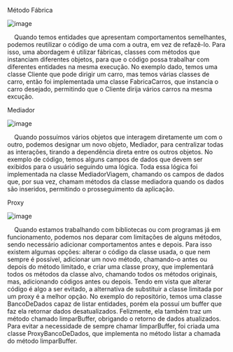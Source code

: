 Método Fábrica

![image](https://github.com/LuizGulhermeGeron/engSoft2/assets/77393049/e8c8f709-a533-41cd-9cb8-e9d10e4d92af)


    Quando temos entidades que apresentam comportamentos semelhantes, podemos reutilizar o código de uma com a outra, em vez de refazê-lo. Para isso, uma abordagem é utilizar fábricas, classes com métodos que instanciam diferentes objetos, para que o código possa trabalhar com diferentes entidades na mesma execução.
    No exemplo dado, temos uma classe Cliente que pode dirigir um carro, mas temos várias classes de carro, então foi implementada uma classe FabricaCarros, que instancia o carro desejado, permitindo que o Cliente dirija vários carros na mesma excução.

Mediador

![image](https://github.com/LuizGulhermeGeron/engSoft2/assets/77393049/d930b8cd-520b-45c6-8bbe-d0e26d4d891c)

    Quando possuímos vários objetos que interagem diretamente um com o outro, podemos designar um novo objeto, Mediador, para centralizar todas as interações, tirando a dependência direta entre os outros objetos.
    No exemplo de código, temos alguns campos de dados que devem ser exibidos para o usuário seguindo uma lógica. Toda essa lógica foi implementada na classe MediadorViagem, chamando os campos de dados que, por sua vez, chamam métodos da classe mediadora quando os dados são inseridos, permitindo o prosseguimento da aplicação.

Proxy

![image](https://github.com/LuizGulhermeGeron/engSoft2/assets/77393049/5d1a64c2-79e1-4d5f-b83b-a05c0fae18f9)

    Quando estamos trabalhando com bibliotecas ou com programas já em funcionamento, podemos nos deparar com limitações de alguns métodos, sendo necessário adicionar comportamentos antes e depois. Para isso existem algumas opções: alterar o código da classe usada, o que nem sempre é possível, adicionar um novo método, chamando-o antes ou depois do método limitado, e criar uma classe proxy, que implementará todos os métodos da classe alvo, chamando todos os métodos originais, mas, adicionando códigos antes ou depois. Tendo em vista que alterar código é algo a ser evitado, a alternativa de substituir a classe limitada por um proxy é a melhor opção.
    No exemplo do repositório, temos uma classe BancoDeDados capaz de listar entidades, porém ela possuí um buffer que faz ela retornar dados desatualizados. Felizmente, ela também traz um método chamado limparBuffer, obrigando o retorno de dados atualizados. Para evitar a necessidade de sempre chamar limparBuffer, foi criada uma classe ProxyBancoDeDados, que implementa no método listar a chamada do método limparBuffer.


